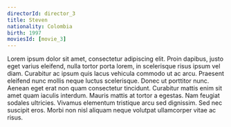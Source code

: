 ```yaml
---
directorId: director_3
title: Steven
nationality: Colombia
birth: 1997
moviesId: [movie_3]
---
```


Lorem ipsum dolor sit amet, consectetur adipiscing elit. Proin dapibus, justo eget varius eleifend, nulla tortor porta lorem, in scelerisque risus ipsum vel diam. Curabitur ac ipsum quis lacus vehicula commodo ut ac arcu. Praesent eleifend nunc mollis neque luctus scelerisque. Donec ut porttitor nunc. Aenean eget erat non quam consectetur tincidunt. Curabitur mattis enim sit amet quam iaculis interdum. Mauris mattis at tortor a egestas. Nam feugiat sodales ultricies. Vivamus elementum tristique arcu sed dignissim. Sed nec suscipit eros. Morbi non nisl aliquam neque volutpat ullamcorper vitae ac risus.
